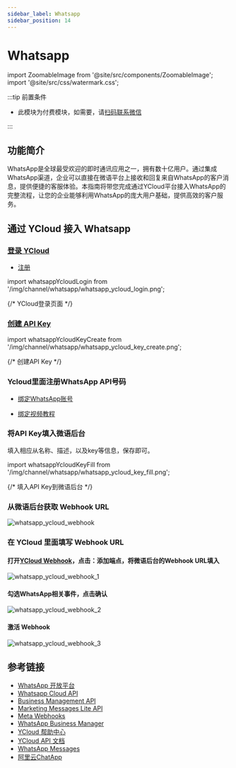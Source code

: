 ```yaml
---
sidebar_label: Whatsapp
sidebar_position: 14
---
```


# Whatsapp

import ZoomableImage from '@site/src/components/ZoomableImage';
import '@site/src/css/watermark.css';

:::tip 前置条件

- 此模块为付费模块，如需要，请[扫码联系微信](/img/wechat.png)

:::

## 功能简介

WhatsApp是全球最受欢迎的即时通讯应用之一，拥有数十亿用户。通过集成WhatsApp渠道，企业可以直接在微语平台上接收和回复来自WhatsApp的客户消息，提供便捷的客服体验。本指南将带您完成通过YCloud平台接入WhatsApp的完整流程，让您的企业能够利用WhatsApp的庞大用户基础，提供高效的客户服务。

## 通过 YCloud 接入 Whatsapp

### [登录 YCloud](https://www.ycloud.com/console/#/entry/login)

- [注册](https://www.ycloud.com/?utm_invite_code=fangchen)

import whatsappYcloudLogin from '/img/channel/whatsapp/whatsapp_ycloud_login.png';

{/* YCloud登录页面 */}
<ZoomableImage src={whatsappYcloudLogin} alt="YCloud登录页面" />

### [创建 API Key](https://www.ycloud.com/console/#/app/developers/apikey)

import whatsappYcloudKeyCreate from '/img/channel/whatsapp/whatsapp_ycloud_key_create.png';

{/* 创建API Key */}
<ZoomableImage src={whatsappYcloudKeyCreate} alt="创建API Key" />

### Ycloud里面注册WhatsApp API号码

- [绑定WhatsApp账号](https://www.ycloud.com/console/#/app/whatsApp/getStarted)

- [绑定视频教程](https://www.bilibili.com/video/BV1Aa4y1g7di/)

### 将API Key填入微语后台

填入相应从名称、描述，以及key等信息，保存即可。

import whatsappYcloudKeyFill from '/img/channel/whatsapp/whatsapp_ycloud_key_fill.png';

{/* 填入API Key到微语后台 */}
<ZoomableImage src={whatsappYcloudKeyFill} alt="填入API Key到微语后台" />

### 从微语后台获取 Webhook URL

![whatsapp_ycloud_webhook](/img/channel/whatsapp/whatsapp_ycloud_webhook.png)

### 在 YCloud 里面填写 Webhook URL

#### 打开[YCloud Webhook](https://www.ycloud.com/console/#/app/developers/webhook)，点击：添加端点，将微语后台的Webhook URL填入

![whatsapp_ycloud_webhook_1](/img/channel/whatsapp/whatsapp_ycloud_webhook_1.png)

#### 勾选WhatsApp相关事件，点击确认

![whatsapp_ycloud_webhook_2](/img/channel/whatsapp/whatsapp_ycloud_webhook_2.png)

#### 激活 Webhook

![whatsapp_ycloud_webhook_3](/img/channel/whatsapp/whatsapp_ycloud_webhook_3.png)

## 参考链接

- [WhatsApp 开放平台](https://developers.facebook.com/docs/whatsapp/)
- [Whatsapp Cloud API](https://developers.facebook.com/docs/whatsapp/cloud-api)
- [Business Management API](https://developers.facebook.com/docs/whatsapp/business-management-api)
- [Marketing Messages Lite API](https://developers.facebook.com/docs/whatsapp/marketing-messages-lite-api/)
- [Meta Webhooks](https://developers.facebook.com/docs/graph-api/webhooks)
- [WhatsApp Business Manager](https://business.facebook.com/)
- [YCloud 帮助中心](https://helpdocs.ycloud.com/help-center/zh)
- [YCloud API 文档](https://docs.ycloud.com/reference/introduction)
- [WhatsApp Messages](https://developers.facebook.com/docs/whatsapp/cloud-api/reference/messages)
- [阿里云ChatApp](https://chatapp.console.aliyun.com/Overview)
